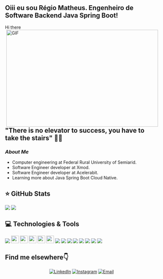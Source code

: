 ## Oiii eu sou Régio Matheus. Engenheiro de Software Backend Java Spring Boot!
<p>
Hi there <img src="https://media.giphy.com/media/hvRJCLFzcasrR4ia7z/giphy.gif" width="10px">
<img align="right" alt="GIF" src="https://camo.githubusercontent.com/9b4dc87f022b2af14ed935b4de91f272e6e687a9b3d122ffdf3fcb3208189a48/68747470733a2f2f696d6167652e6962622e636f2f6a456b6364642f66726f6e745f656e645f646576656c6f706572735f6f70656e696e67735f312e676966" width="500" height="320"/>
</p>

## **"There is no elevator to success, you have to take the stairs"** 👨‍💻

<h3><i>About Me</i></h3>

- Computer engineering at Federal Rural University of Semiarid.
- Software Engineer developer at Xmod.
- Software Engineer developer at Acelerabit.
- Learning more about Java Spring Boot Cloud Native.

## ⭐ GitHub Stats
<p align = "left">
  <img src = "https://github-readme-stats.vercel.app/api?username=regiomatheus21&show_icons=true&theme=gruvbox&lineheight=10">
  <img src = "https://github-readme-stats.vercel.app/api/top-langs/?username=regiomatheus21&hide=css,shell,scss,html&theme=gruvbox">
</p>

## 💻 Technologies & Tools
<p align="left">
<img src="https://img.shields.io/badge/Java-ED8B00?style=for-the-badge&logo=java&logoColor=white"/>
<img src="https://img.shields.io/badge/docker-%23316192.svg?&style=for-the-badge&logo=docker&logoColor=white" height="25"/>
<img src="https://img.shields.io/badge/spring-%234ea94b.svg?&style=for-the-badge&logo=spring&logoColor=white" height="25"/>
<img src="https://img.shields.io/badge/postgres-%23316192.svg?&style=for-the-badge&logo=postgresql&logoColor=white" height="25"/>
<img src="https://img.shields.io/badge/-GitHub-181717?style=flat-square&logo=github" height="25"/>
<img src="https://img.shields.io/badge/MongoDB-%234ea94b.svg?&style=for-the-badge&logo=mongodb&logoColor=white" height="25"/>
<img src="https://img.shields.io/badge/IntelliJ_IDEA-000000.svg?style=for-the-badge&logo=intellij-idea&logoColor=white"/>
<img src="https://img.shields.io/badge/Hibernate-59666C?style=for-the-badge&logo=Hibernate&logoColor=white"/>
<img src="https://img.shields.io/badge/GIT-E44C30?style=for-the-badge&logo=git&logoColor=white"/>
<img src="https://img.shields.io/badge/Jira-0052CC?style=for-the-badge&logo=Jira&logoColor=white"/>
<img src="https://img.shields.io/badge/JavaScript-ED8B00?style=for-the-badge&logo=javaScript&logoColor=white"/>
<img src="https://img.shields.io/badge/html-fc580c?style=for-the-badge&logo=html&logoColor=white"/>
<img src="https://img.shields.io/badge/CSS-2eb8ac?style=for-the-badge&logo=CSS&logoColor=white"/>
<img src="https://img.shields.io/badge/Mysql-018790?style=for-the-badge&logo=mysql&logoColor=white"/>
</p>

## Find me elsewhere👇
<p align="center">
<a href="linkedin.com/in/regio-matheus-java"><img alt="LinkedIn" src="https://img.shields.io/badge/LinkedIn-Régio%20Matheus%20-blue?style=flat-square&logo=linkedin"></a>
<a href="https://www.instagram.com/regio.mateus/"><img alt="Instagram" src="https://img.shields.io/badge/Instagram-Régio Matheus-blue?style=flat-square&logo=instagram"></a>
<a href="mailto:emmanuel_costasilva@hotmail.com"><img alt="Email" src="https://img.shields.io/badge/Email-regio.pimentel2016@gmail.com-blue?style=flat-square&logo=gmail"></a>
</p>




